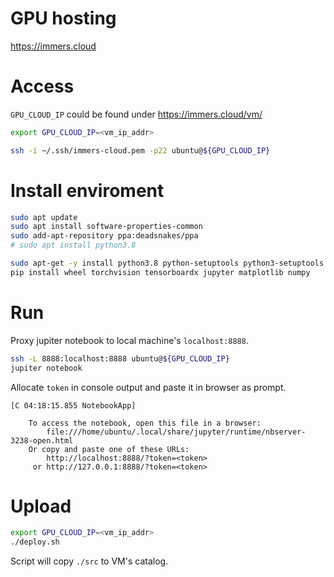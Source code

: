 # GPU hosting

https://immers.cloud

# Access
`GPU_CLOUD_IP` could be found under https://immers.cloud/vm/ 
```sh
export GPU_CLOUD_IP=<vm_ip_addr>

ssh -i ~/.ssh/immers-cloud.pem -p22 ubuntu@${GPU_CLOUD_IP}
```

# Install enviroment
```sh
sudo apt update
sudo apt install software-properties-common
sudo add-apt-repository ppa:deadsnakes/ppa
# sudo apt install python3.8

sudo apt-get -y install python3.8 python-setuptools python3-setuptools python-pip python3-pip
pip install wheel torchvision tensorboardx jupyter matplotlib numpy
```

# Run
Proxy jupiter notebook to local machine's `localhost:8888`.

```sh
ssh -L 8888:localhost:8888 ubuntu@${GPU_CLOUD_IP}
jupiter notebook
```

Allocate `token` in console output and paste it in browser as prompt.
```
[C 04:18:15.855 NotebookApp] 
    
    To access the notebook, open this file in a browser:
        file:///home/ubuntu/.local/share/jupyter/runtime/nbserver-3238-open.html
    Or copy and paste one of these URLs:
        http://localhost:8888/?token=<token>
     or http://127.0.0.1:8888/?token=<token>
```


# Upload
```sh
export GPU_CLOUD_IP=<vm_ip_addr>
./deploy.sh
```
Script will copy `./src` to VM's catalog.
